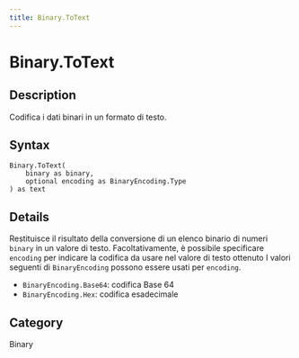 ```yaml
---
title: Binary.ToText
---
```


# Binary.ToText


## Description

Codifica i dati binari in un formato di testo.


## Syntax

```powerquery
Binary.ToText(
    binary as binary,
    optional encoding as BinaryEncoding.Type
) as text
```


## Details

Restituisce il risultato della conversione di un elenco binario di numeri <code>binary</code> in un valore di testo. Facoltativamente, è possibile specificare <code>encoding</code> per indicare la codifica da usare nel valore di testo ottenuto      I valori seguenti di <code>BinaryEncoding</code> possono essere usati per <code>encoding</code>.      <ul>        <li><code>BinaryEncoding.Base64</code>: codifica Base 64</li>        <li><code>BinaryEncoding.Hex</code>: codifica esadecimale</li>      </ul>



## Category
Binary
